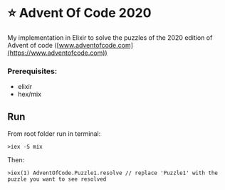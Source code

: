 # ⭐️ Advent Of Code 2020

My implementation in Elixir to solve the puzzles of the 2020 edition of Advent of code ([www.adventofcode.com](https://www.adventofcode.com))

### Prerequisites:

- elixir
- hex/mix

## Run

From root folder run in terminal:

`>iex -S mix`

Then:

`>iex(1) AdventOfCode.Puzzle1.resolve // replace 'Puzzle1' with the puzzle you want to see resolved`
